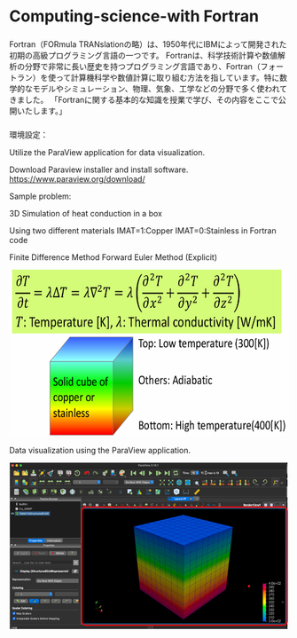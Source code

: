 # Computing-science-with Fortran 

### 
Fortran（FORmula TRANslationの略）は、1950年代にIBMによって開発された初期の高級プログラミング言語の一つです。
Fortranは、科学技術計算や数値解析の分野で非常に長い歴史を持つプログラミング言語であり、Fortran（フォートラン）を使って計算機科学や数値計算に取り組む方法を指しています。特に数学的なモデルやシミュレーション、物理、気象、工学などの分野で多く使われてきました。
「Fortranに関する基本的な知識を授業で学び、その内容をここで公開いたします。」
###
環境設定：

Utilize the ParaView application for data visualization.

Download Paraview installer and install software.
https://www.paraview.org/download/

Sample problem:

 3D Simulation of heat conduction in a box
 
 Using two different materials 
 IMAT=1:Copper  IMAT=0:Stainless in  Fortran code
 
 Finite Difference Method
 Forward Euler Method (Explicit)
 
<img src="k12 Visualization and Verification/picture2.png" height="300px" width ="550px">

Data visualization using the ParaView application.

<img src="k12 Visualization and Verification/datavisualization by paraview.png" height="300px" width ="550px">
